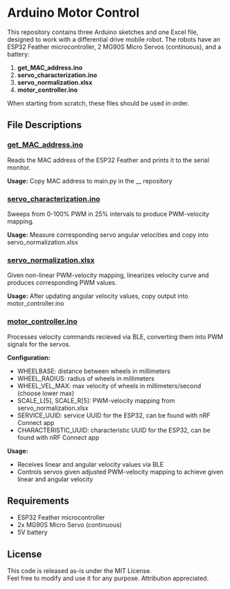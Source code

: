 
# Arduino Motor Control

This repository contains three Arduino sketches and one Excel file, designed to work with a differential drive mobile robot. The robots have an ESP32 Feather microcontroller, 2 MG90S Micro Servos (continuous), and a battery:

1. **get_MAC_address.ino**
2. **servo_characterization.ino**
3. **servo_normalization.xlsx**
4. **motor_controller.ino**

When starting from scratch, these files should be used in order.

## File Descriptions

### <ins> get_MAC_address.ino </ins>

  Reads the MAC address of the ESP32 Feather and prints it to the serial monitor.

  **Usage:** Copy MAC address to main.py in the __ repository

### <ins> servo_characterization.ino </ins>

  Sweeps from 0-100% PWM in 25% intervals to produce PWM-velocity mapping.

  **Usage:**  Measure corresponding servo angular velocities and copy into servo_normalization.xlsx

### <ins> servo_normalization.xlsx </ins>

  Given non-linear PWM-velocity mapping, linearizes velocity curve and produces corresponding PWM values.

  **Usage:** After updating angular velocity values, copy output into motor_controller.ino

### <ins> motor_controller.ino </ins>

  Processes velocity commands recieved via BLE, converting them into PWM signals for the servos.

  **Configuration:**
  - WHEELBASE: distance between wheels in millimeters
  - WHEEL_RADIUS: radius of wheels in millimeters  
  - WHEEL_VEL_MAX: max velocity of wheels in millimeters/second (choose lower max)
  - SCALE_L[5], SCALE_R[5]: PWM-velocity mapping from servo_normalization.xlsx
  - SERVICE_UUID: service UUID for the ESP32, can be found with nRF Connect app
  - CHARACTERISTIC_UUID: characteristic UUID for the ESP32, can be found with nRF Connect app

  **Usage:**
  - Receives linear and angular velocity values via BLE
  - Controls servos given adjusted PWM-velocity mapping to achieve given linear and angular velocity

## Requirements

- ESP32 Feather microcontroller
- 2x MG90S Micro Servo (continuous)
- 5V battery 

## License

This code is released as-is under the MIT License.  
Feel free to modify and use it for any purpose. Attribution appreciated.
